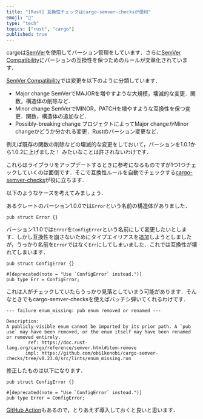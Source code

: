 ```yaml
---
title: "[Rust] 互換性チェックはcargo-semver-checksが便利"
emoji: "🚧"
type: "tech"
topics: ["rust", "cargo"]
published: true
---
```


cargoは[SemVer](https://semver.org/)を使用してバーション管理をしています．さらに[SemVer Compatibility](https://doc.rust-lang.org/cargo/reference/semver.html)にバーションの互換性を保つためのルールが文章化されています．

[SemVer Compatibility](https://doc.rust-lang.org/cargo/reference/semver.html)では変更を以下のように分類しています．

- Major change
  SemVerでMAJORを増やすような大規模，壊滅的な変更．関数，構造体の削除など．
- Minor change
  SemVerでMINOR，PATCHを増やすような互換性を保つ変更．関数，構造体の追加など．
- Possibly-breaking change
  プロジェクトによってMajor changeかMinor changeかどうか分かれる変更．Rustのバーション変更など．

例えば既存の関数の削除などの壊滅的な変更をしておいて，バーションを1.0.1から1.0.2に上げました！ みたいなことは許されないわけです．

これらはライブラリをアップデートするときに参考になるものですが1つ1つチェックしていくのは面倒です．そこで互換性ルールを自動でチェックする[cargo-semver-checks](https://github.com/obi1kenobi/cargo-semver-checks)が役に立ちます．

以下のようなケースを考えてみましょう．

あるクレートのバーション1.0.0では`Error`という名前の構造体がありました．

```rust:[1.0.0] lib.rs
pub struct Error {}
```

バーション1.1.0では`Error`を`ConfigError`という名前にして変更したいとします．しかし互換性を崩さないためにタイプエイリアスを追加しようとしましたが，うっかり名前を`Error`ではなく`Err`にしてしまいました．これでは互換性が壊れてしまいます．

```rust:[1.1.0 mistaken] lib.rs
pub struct ConfigError {}

#[deprecated(note = "Use `ConfigError` instead.")]
pub type Err = ConfigError;
```

これは人がチェックしていたらうっかり見落としていまう可能があります．そんなときでもcargo-semver-checksを使えばバッチシ弾いてくれるわけです．

```:error
--- failure enum_missing: pub enum removed or renamed ---

Description:
A publicly-visible enum cannot be imported by its prior path. A `pub use` may have been removed, or the enum itself may have been renamed or removed entirely.
        ref: https://doc.rust-lang.org/cargo/reference/semver.html#item-remove
       impl: https://github.com/obi1kenobi/cargo-semver-checks/tree/v0.23.0/src/lints/enum_missing.ron
```

修正したものは以下になります．

```rust:[1.1.0 correct] lib.rs
pub struct ConfigError {}

#[deprecated(note = "Use `ConfigError` instead.")]
pub type Error = ConfigError;
```

[GitHub Action](https://github.com/obi1kenobi/cargo-semver-checks-action)もあるので，とりあえず導入しておくと良いと思います．
